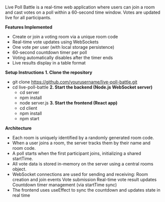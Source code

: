 Live Poll Battle is a real-time web application where users can join a room and cast votes on a poll within a 60-second time window. 
Votes are updated live for all participants.

**Features Implemented**
- Create or join a voting room via a unique room code
- Real-time vote updates using WebSockets
- One vote per user (with local storage persistence)
- 60-second countdown timer per poll
- Voting automatically disables after the timer ends
- Live results display in a table format

**Setup Instructions**
**1. Clone the repository**
- git clone https://github.com/yourusername/live-poll-battle.git
- cd live-poll-battle
**2. Start the backend (Node.js WebSocket server)**
  - cd server
  - npm install
  - node server.js
**3. Start the frontend (React app)**
  - cd client
  - npm install
  - npm start
    
**Architecture**
<ul><li>Each room is uniquely identified by a randomly generated room code.</li>
<li>When a user joins a room, the server tracks them by their name and room code.</li>
<li>A poll starts when the first participant joins, initializing a shared startTime.</li>
<li>All vote data is stored in-memory on the server using a central rooms object.</li>
<li>WebSocket connections are used for sending and receiving:
    Room creation and join events
    Vote submission
    Real-time vote result updates
    Countdown timer management (via startTime sync)</li>
<li>The frontend uses useEffect to sync the countdown and updates state in real time</li><ul>
